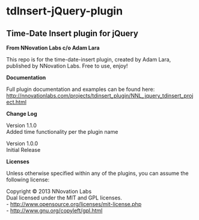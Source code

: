 tdInsert-jQuery-plugin
======================

<h2>Time-Date Insert plugin for jQuery</h2>

<strong>From NNovation Labs c/o Adam Lara</strong>

This repo is for the time-date-insert plugin, created by Adam Lara, published by NNovation Labs. Free to use, enjoy!
<br>

<strong>Documentation</strong>

Full plugin documentation and examples can be found here:
http://nnovationlabs.com/projects/tdinsert_plugin/NNL_jquery_tdinsert_project.html
<br>

<strong>Change Log</strong>

Version 1.1.0<br>
Added time functionality per the plugin name

Version 1.0.0<br>
Initial Release

<strong>Licenses</strong>

Unless otherwise specified within any of the plugins, you can assume the following license:

Copyright &copy; 2013 NNovation Labs
<br>
Dual licensed under the MIT and GPL licenses.
<br>
    - http://www.opensource.org/licenses/mit-license.php
<br>
    - http://www.gnu.org/copyleft/gpl.html
